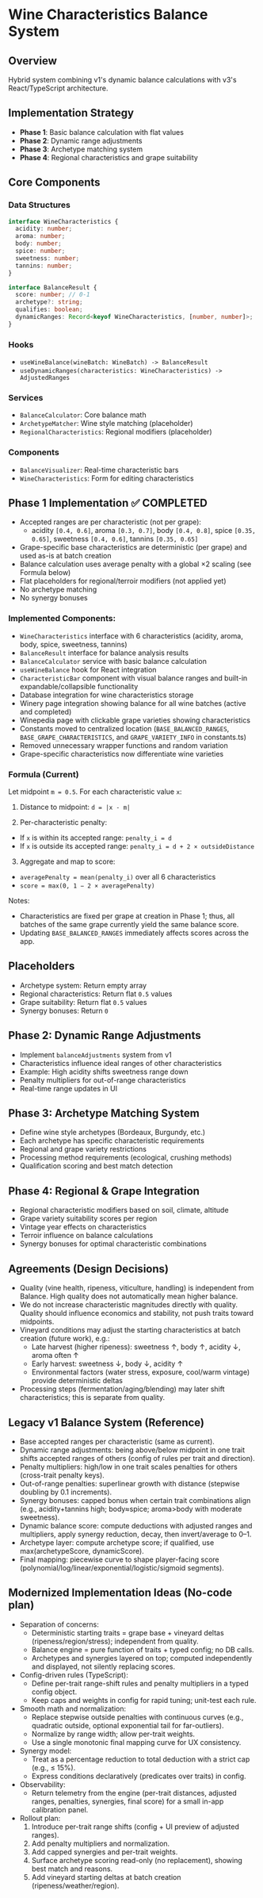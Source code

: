 # Wine Characteristics Balance System

## Overview
Hybrid system combining v1's dynamic balance calculations with v3's React/TypeScript architecture.

## Implementation Strategy
- **Phase 1**: Basic balance calculation with flat values
- **Phase 2**: Dynamic range adjustments
- **Phase 3**: Archetype matching system
- **Phase 4**: Regional characteristics and grape suitability

## Core Components

### Data Structures
```typescript
interface WineCharacteristics {
  acidity: number;
  aroma: number;
  body: number;
  spice: number;
  sweetness: number;
  tannins: number;
}

interface BalanceResult {
  score: number; // 0-1
  archetype?: string;
  qualifies: boolean;
  dynamicRanges: Record<keyof WineCharacteristics, [number, number]>;
}
```

### Hooks
- `useWineBalance(wineBatch: WineBatch) -> BalanceResult`
- `useDynamicRanges(characteristics: WineCharacteristics) -> AdjustedRanges`

### Services
- `BalanceCalculator`: Core balance math
- `ArchetypeMatcher`: Wine style matching (placeholder)
- `RegionalCharacteristics`: Regional modifiers (placeholder)

### Components
- `BalanceVisualizer`: Real-time characteristic bars
- `WineCharacteristics`: Form for editing characteristics

## Phase 1 Implementation ✅ COMPLETED
- Accepted ranges are per characteristic (not per grape):
  - acidity `[0.4, 0.6]`, aroma `[0.3, 0.7]`, body `[0.4, 0.8]`, spice `[0.35, 0.65]`, sweetness `[0.4, 0.6]`, tannins `[0.35, 0.65]`
- Grape-specific base characteristics are deterministic (per grape) and used as-is at batch creation
- Balance calculation uses average penalty with a global ×2 scaling (see Formula below)
- Flat placeholders for regional/terroir modifiers (not applied yet)
- No archetype matching
- No synergy bonuses

### Implemented Components:
- `WineCharacteristics` interface with 6 characteristics (acidity, aroma, body, spice, sweetness, tannins)
- `BalanceResult` interface for balance analysis results
- `BalanceCalculator` service with basic balance calculation
- `useWineBalance` hook for React integration
- `CharacteristicBar` component with visual balance ranges and built-in expandable/collapsible functionality
- Database integration for wine characteristics storage
- Winery page integration showing balance for all wine batches (active and completed)
- Winepedia page with clickable grape varieties showing characteristics
- Constants moved to centralized location (`BASE_BALANCED_RANGES`, `BASE_GRAPE_CHARACTERISTICS`, and `GRAPE_VARIETY_INFO` in constants.ts)
- Removed unnecessary wrapper functions and random variation
- Grape-specific characteristics now differentiate wine varieties

### Formula (Current)
Let midpoint `m = 0.5`. For each characteristic value `x`:

1) Distance to midpoint: `d = |x - m|`

2) Per-characteristic penalty:
- If `x` is within its accepted range: `penalty_i = d`
- If `x` is outside its accepted range: `penalty_i = d + 2 × outsideDistance`

3) Aggregate and map to score:
- `averagePenalty = mean(penalty_i)` over all 6 characteristics
- `score = max(0, 1 − 2 × averagePenalty)`

Notes:
- Characteristics are fixed per grape at creation in Phase 1; thus, all batches of the same grape currently yield the same balance score.
- Updating `BASE_BALANCED_RANGES` immediately affects scores across the app.

## Placeholders
- Archetype system: Return empty array
- Regional characteristics: Return flat `0.5` values
- Grape suitability: Return flat `0.5` values
- Synergy bonuses: Return `0`

## Phase 2: Dynamic Range Adjustments
- Implement `balanceAdjustments` system from v1
- Characteristics influence ideal ranges of other characteristics
- Example: High acidity shifts sweetness range down
- Penalty multipliers for out-of-range characteristics
- Real-time range updates in UI

## Phase 3: Archetype Matching System
- Define wine style archetypes (Bordeaux, Burgundy, etc.)
- Each archetype has specific characteristic requirements
- Regional and grape variety restrictions
- Processing method requirements (ecological, crushing methods)
- Qualification scoring and best match detection

## Phase 4: Regional & Grape Integration
- Regional characteristic modifiers based on soil, climate, altitude
- Grape variety suitability scores per region
- Vintage year effects on characteristics
- Terroir influence on balance calculations
- Synergy bonuses for optimal characteristic combinations

## Agreements (Design Decisions)
- Quality (vine health, ripeness, viticulture, handling) is independent from Balance. High quality does not automatically mean higher balance.
- We do not increase characteristic magnitudes directly with quality. Quality should influence economics and stability, not push traits toward midpoints.
- Vineyard conditions may adjust the starting characteristics at batch creation (future work), e.g.:
  - Late harvest (higher ripeness): sweetness ↑, body ↑, acidity ↓, aroma often ↑
  - Early harvest: sweetness ↓, body ↓, acidity ↑
  - Environmental factors (water stress, exposure, cool/warm vintage) provide deterministic deltas
- Processing steps (fermentation/aging/blending) may later shift characteristics; this is separate from quality.

## Legacy v1 Balance System (Reference)
- Base accepted ranges per characteristic (same as current).
- Dynamic range adjustments: being above/below midpoint in one trait shifts accepted ranges of others (config of rules per trait and direction).
- Penalty multipliers: high/low in one trait scales penalties for others (cross-trait penalty keys).
- Out-of-range penalties: superlinear growth with distance (stepwise doubling by 0.1 increments).
- Synergy bonuses: capped bonus when certain trait combinations align (e.g., acidity+tannins high; body≈spice; aroma>body with moderate sweetness).
- Dynamic balance score: compute deductions with adjusted ranges and multipliers, apply synergy reduction, decay, then invert/average to 0–1.
- Archetype layer: compute archetype score; if qualified, use max(archetypeScore, dynamicScore).
- Final mapping: piecewise curve to shape player-facing score (polynomial/log/linear/exponential/logistic/sigmoid segments).

## Modernized Implementation Ideas (No-code plan)
- Separation of concerns:
  - Deterministic starting traits = grape base + vineyard deltas (ripeness/region/stress); independent from quality.
  - Balance engine = pure function of traits + typed config; no DB calls.
  - Archetypes and synergies layered on top; computed independently and displayed, not silently replacing scores.
- Config-driven rules (TypeScript):
  - Define per-trait range-shift rules and penalty multipliers in a typed config object.
  - Keep caps and weights in config for rapid tuning; unit-test each rule.
- Smooth math and normalization:
  - Replace stepwise outside penalties with continuous curves (e.g., quadratic outside, optional exponential tail for far-outliers).
  - Normalize by range width; allow per-trait weights.
  - Use a single monotonic final mapping curve for UX consistency.
- Synergy model:
  - Treat as a percentage reduction to total deduction with a strict cap (e.g., ≤ 15%).
  - Express conditions declaratively (predicates over traits) in config.
- Observability:
  - Return telemetry from the engine (per-trait distances, adjusted ranges, penalties, synergies, final score) for a small in-app calibration panel.
- Rollout plan:
  1) Introduce per-trait range shifts (config + UI preview of adjusted ranges).
  2) Add penalty multipliers and normalization.
  3) Add capped synergies and per-trait weights.
  4) Surface archetype scoring read-only (no replacement), showing best match and reasons.
  5) Add vineyard starting deltas at batch creation (ripeness/weather/region).
